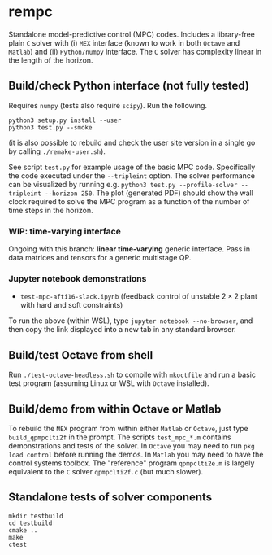 # rempc
Standalone model-predictive control (MPC) codes. Includes a library-free plain `C` solver with (i) `MEX` interface (known to work in both `Octave` and `Matlab`) and (ii) `Python/numpy` interface. The `C` solver has complexity linear in the length of the horizon.

## Build/check Python interface (not fully tested)
Requires `numpy` (tests also require `scipy`). Run the following.
```
python3 setup.py install --user
python3 test.py --smoke
```
(it is also possible to rebuild and check the user site version in a single go by calling `./remake-user.sh`).

See script `test.py` for example usage of the basic MPC code. Specifically the code executed under the `--tripleint` option. The solver performance can be visualized by running e.g. `python3 test.py --profile-solver --tripleint --horizon 250`. The plot (generated PDF) should show the wall clock required to solve the MPC program as a function of the number of time steps in the horizon.

### WIP: time-varying interface
Ongoing with this branch: **linear time-varying** generic interface. Pass in data matrices and tensors for a generic multistage QP.

### Jupyter notebook demonstrations
- `test-mpc-afti16-slack.ipynb` (feedback control of unstable $2\times 2$ plant with hard and soft constraints)

To run the above (within WSL), type `jupyter notebook --no-browser`, and then copy the link displayed into a new tab in any standard browser.

## Build/test Octave from shell
Run `./test-octave-headless.sh` to compile with `mkoctfile` and run a basic test program (assuming Linux or WSL with `Octave` installed). 

## Build/demo from within Octave or Matlab
To rebuild the `MEX` program from within either `Matlab` or `Octave`, just type `build_qpmpclti2f` in the prompt. The scripts `test_mpc_*.m` contains demonstrations and tests of the solver. In `Octave` you may need to run `pkg load control` before running the demos. In `Matlab` you may need to have the control systems toolbox. The "reference" program `qpmpclti2e.m` is largely equivalent to the `C` solver `qpmpclti2f.c` (but much slower).

## Standalone tests of solver components
```
mkdir testbuild
cd testbuild
cmake ..
make
ctest
```
